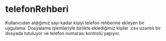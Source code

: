 # telefonRehberi
Kullanıcıdan aldığımız sayı kadar kişiyi telefon rehberine ekleyen bir uygulama. 
Dosyalama işlemleriyle birlikte eklediğimiz kişiler .csv uzantılı bir dosyada tutuluyor ve telefon numarası kontrolü yapıyor.
